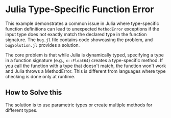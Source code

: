 # Julia Type-Specific Function Error

This example demonstrates a common issue in Julia where type-specific function definitions can lead to unexpected `MethodError` exceptions if the input type does not exactly match the declared type in the function signature.  The `bug.jl` file contains code showcasing the problem, and `bugSolution.jl` provides a solution.

The core problem is that while Julia is dynamically typed, specifying a type in a function signature (e.g., `x::Float64`) creates a type-specific method.  If you call the function with a type that doesn't match, the function won't work and Julia throws a MethodError.  This is different from languages where type checking is done only at runtime.

## How to Solve this

The solution is to use parametric types or create multiple methods for different types.